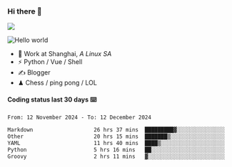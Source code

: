 ### Hi there 👋
![](https://komarev.com/ghpvc/?username=Xuhandsome)


<img src="https://github-readme-stats.vercel.app/api?username=XuHandsome&show_icons=true&theme=merko" alt="Hello world">

<br/>

- 🍻  Work at Shanghai, _A Linux SA_
- ⚡  Python / Vue / Shell
- ✍️  Blogger
- ♟  Chess / ping pong / LOL

#### Coding status last 30 days ⌨️

<!--START_SECTION:waka-->

```txt
From: 12 November 2024 - To: 12 December 2024

Markdown                   26 hrs 37 mins  █████████▓░░░░░░░░░░░░░░░   38.24 %
Other                      20 hrs 15 mins  ███████▒░░░░░░░░░░░░░░░░░   29.10 %
YAML                       11 hrs 40 mins  ████▒░░░░░░░░░░░░░░░░░░░░   16.76 %
Python                     5 hrs 16 mins   ██░░░░░░░░░░░░░░░░░░░░░░░   07.59 %
Groovy                     2 hrs 11 mins   ▓░░░░░░░░░░░░░░░░░░░░░░░░   03.15 %
```

<!--END_SECTION:waka-->
